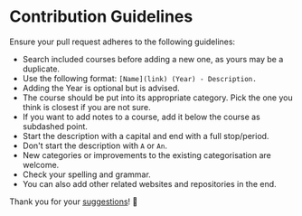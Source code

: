 # Contribution Guidelines
Ensure your pull request adheres to the following guidelines:
- Search included courses before adding a new one, as yours may be a duplicate.
- Use the following format: `[Name](link) (Year) - Description.`
- Adding the Year is optional but is advised.
- The course should be put into its appropriate category. Pick the one you think is closest if you are not sure.
- If you want to add notes to a course, add it below the course as subdashed point.
- Start the description with a capital and end with a full stop/period.
- Don't start the description with `A` or `An`.
- New categories or improvements to the existing categorisation are welcome.
- Check your spelling and grammar.
- You can also add other related websites and repositories in the end.

Thank you for your [suggestions](https://github.com/learn-anything/courses/edit/master/readme.md)! 💜
